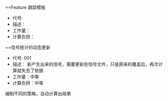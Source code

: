 ==Feature 跟踪模板
* 代号: 
* 描述： 
* 工作量：
* 计算负担：


==信号统计的动态更新
* 代号: 001
* 描述： 新产生出来的信号，需要更新到信号文件，只是原来的覆盖后，再次计算就失去了依据
* 工作量：中等
* 计算负担：中等

编制不同的策略，自动计算出结果
